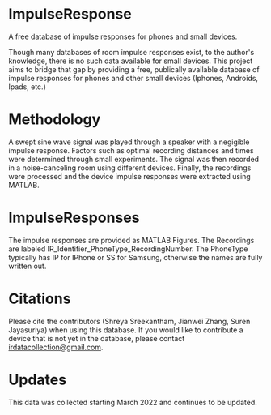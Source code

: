 # ImpulseResponse
A free database of impulse responses for phones and small devices.

Though many databases of room impulse responses exist, to the author's knowledge, there is no such data available for small devices. This project aims to bridge that gap by providing a free, publically available database of impulse responses for phones and other small devices (Iphones, Androids, Ipads, etc.) 

# Methodology
A swept sine wave signal was played through a speaker with a negigible impulse response. Factors such as optimal recording distances and times were determined through small experiments. The signal was then recorded in a noise-canceling room using different devices. Finally, the recordings were processed and the device impulse responses were extracted using MATLAB.

# ImpulseResponses
The impulse responses are provided as MATLAB Figures. The Recordings are labeled IR_Identifier_PhoneType_RecordingNumber. The PhoneType typically has IP for IPhone or SS for Samsung, otherwise the names are fully written out.

# Citations
Please cite the contributors (Shreya Sreekantham, Jianwei Zhang, Suren Jayasuriya) when using this database. If you would like to contribute a device that is not yet in the database, please contact irdatacollection@gmail.com.

# Updates
This data was collected starting March 2022 and continues to be updated.
